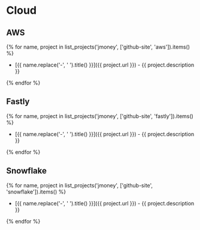 # Cloud

## AWS

{% for name, project in list_projects('jmoney', ['github-site', 'aws']).items() %}

* [{{ name.replace('-', ' ').title() }}]({{ project.url }}) - {{ project.description }}

{% endfor %}

## Fastly

{% for name, project in list_projects('jmoney', ['github-site', 'fastly']).items() %}

* [{{ name.replace('-', ' ').title() }}]({{ project.url }}) - {{ project.description }}

{% endfor %}

## Snowflake

{% for name, project in list_projects('jmoney', ['github-site', 'snowflake']).items() %}

* [{{ name.replace('-', ' ').title() }}]({{ project.url }}) - {{ project.description }}

{% endfor %}
